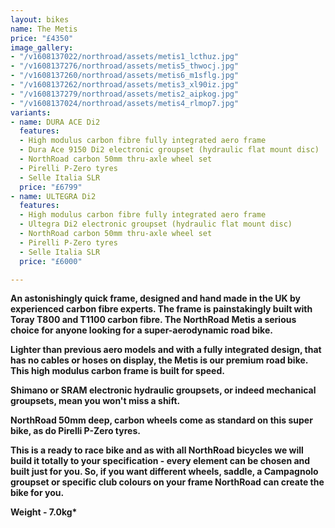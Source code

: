 ```yaml
---
layout: bikes
name: The Metis
price: "£4350"
image_gallery:
- "/v1608137022/northroad/assets/metis1_lcthuz.jpg"
- "/v1608137276/northroad/assets/metis5_thwocj.jpg"
- "/v1608137260/northroad/assets/metis6_m1sflg.jpg"
- "/v1608137262/northroad/assets/metis3_xl90iz.jpg"
- "/v1608137279/northroad/assets/metis2_aipkog.jpg"
- "/v1608137024/northroad/assets/metis4_rlmop7.jpg"
variants:
- name: DURA ACE Di2
  features:
  - High modulus carbon fibre fully integrated aero frame
  - Dura Ace 9150 Di2 electronic groupset (hydraulic flat mount disc)
  - NorthRoad carbon 50mm thru-axle wheel set
  - Pirelli P-Zero tyres
  - Selle Italia SLR
  price: "£6799"
- name: ULTEGRA Di2
  features:
  - High modulus carbon fibre fully integrated aero frame
  - Ultegra Di2 electronic groupset (hydraulic flat mount disc)
  - NorthRoad carbon 50mm thru-axle wheel set
  - Pirelli P-Zero tyres
  - Selle Italia SLR
  price: "£6000"

---
```

**An astonishingly quick frame, designed and hand made in the UK by experienced carbon fibre experts. The frame is painstakingly built with Toray T800 and T1100 carbon fibre. The NorthRoad Metis a serious choice for anyone looking for a super-aerodynamic road bike.**

**Lighter than previous aero models and with a fully integrated design, that has no cables or hoses on display, the Metis is our premium road bike. This high modulus carbon frame is built for speed.**

**Shimano or SRAM electronic hydraulic groupsets, or indeed mechanical groupsets, mean you won't miss a shift.**

**NorthRoad 50mm deep, carbon wheels come as standard on this super bike, as do Pirelli P-Zero tyres.**

**This is a ready to race bike and as with all NorthRoad bicycles we will build it totally to your specification - every element can be chosen and built just for you. So, if you want different wheels, saddle, a Campagnolo groupset or specific club colours on your frame NorthRoad can create the bike for you.**

__Weight - 7.0kg*__